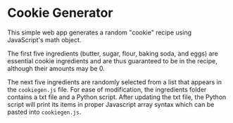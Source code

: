 # Cookie Generator

This simple web app generates a random "cookie" recipe using JavaScript's math object.

The first five ingredients (butter, sugar, flour, baking soda, and eggs) are essential cookie ingredients and are thus guaranteed to be in the recipe, although their amounts may be 0.

The next five ingredients are randomly selected from a list that appears in the `cookiegen.js` file. For ease of modification, the ingredients folder contains a txt file and a Python script. After updating the txt file, the Python script will print its items in proper Javascript array syntax which can be pasted into `cookiegen.js`.

